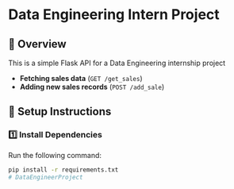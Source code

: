 # Data Engineering Intern Project

## 🚀 Overview
This is a simple Flask API for a Data Engineering internship project
- **Fetching sales data** (`GET /get_sales`)
- **Adding new sales records** (`POST /add_sale`)

## 📌 Setup Instructions
### 1️⃣ Install Dependencies
Run the following command:
```sh
pip install -r requirements.txt
#   D a t a E n g i n e e r P r o j e c t  
 